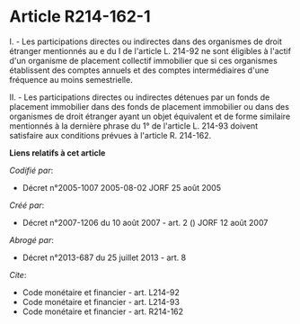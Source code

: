 # Article R214-162-1

I. - Les participations directes ou indirectes dans des organismes de droit étranger mentionnés au e du I de l'article L.
214-92 ne sont éligibles à l'actif d'un organisme de placement collectif immobilier que si ces organismes établissent des
comptes annuels et des comptes intermédiaires d'une fréquence au moins semestrielle.

II. - Les participations directes ou indirectes détenues par un fonds de placement immobilier dans des fonds de placement
immobilier ou dans des organismes de droit étranger ayant un objet équivalent et de forme similaire mentionnés à la dernière
phrase du 1° de l'article L. 214-93 doivent satisfaire aux conditions prévues à l'article R. 214-162.

**Liens relatifs à cet article**

_Codifié par_:

  - Décret n°2005-1007 2005-08-02 JORF 25 août 2005

_Créé par_:

  - Décret n°2007-1206 du 10 août 2007 - art. 2 () JORF 12 août 2007

_Abrogé par_:

  - Décret n°2013-687 du 25 juillet 2013 - art. 8

_Cite_:

  - Code monétaire et financier - art. L214-92
  - Code monétaire et financier - art. L214-93
  - Code monétaire et financier - art. R214-162
